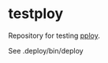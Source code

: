 # testploy

Repository for testing [pploy](https://github.com/sskmy1024y/pploy).

See .deploy/bin/deploy
